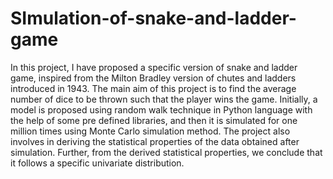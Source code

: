 # SImulation-of-snake-and-ladder-game
In this project, I have proposed a specific version of snake and ladder game, inspired from the Milton Bradley version of chutes and ladders introduced in 1943. The main aim of this project is to find the average number of dice to be thrown such that the player wins the game. Initially, a model is proposed using random walk technique in Python language with the help of some pre defined libraries, and then it is simulated for one million times using Monte Carlo simulation method. The project also involves in deriving the statistical properties of the data obtained after simulation. Further, from the derived statistical properties, we conclude that it follows a specific univariate distribution.
